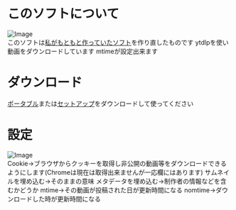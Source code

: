 # このソフトについて
![Image](https://github.com/user-attachments/assets/cf565437-846a-476f-9137-9171ab825e0e)\
このソフトは[私がもともと作っていたソフト](https://github.com/ENU-DAYO/Strongest-Invincible-Super-Ultra-God-God-God-Downloader)を作り直したものです
ytdlpを使い動画をダウンロードしています
mtimeが設定出来ます
# ダウンロード
[ポータブル](https://github.com/ENU-DAYO/C-Strongest-Invincible-Super-Ultra-God-God-God-Downloader/releases/download/v1.0/C-Strongest-Invincible-Super-Ultra-God-God-God-Downloader-Portable.zip)または[セットアップ](https://github.com/ENU-DAYO/C-Strongest-Invincible-Super-Ultra-God-God-God-Downloader/releases/download/v1.0/C-Strongest-Invincible-Super-Ultra-God-God-God-Downloader-Setup.exe)をダウンロードして使ってください
# 設定
![Image](https://github.com/user-attachments/assets/7e26a13d-9ccc-4c19-9fd5-0befe7d92ef6)\
Cookie→ブラウザからクッキーを取得し非公開の動画等をダウンロードできるようにします(Chromeは現在は取得出来ませんが一応欄にはあります)
サムネイルを埋め込む→そのままの意味
メタデータを埋め込む→制作者の情報などを含むかどうか
mtime→その動画が投稿された日が更新時間になる
nomtime→ダウンロードした時が更新時間になる

